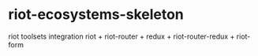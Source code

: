 # riot-ecosystems-skeleton
riot toolsets integration
riot + riot-router + redux + riot-router-redux + riot-form
